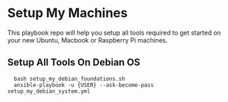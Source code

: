 # Setup My Machines 

This playbook repo will help you setup all tools required to get started on your new Ubuntu, Macbook or Raspberry Pi machines.

## Setup All Tools On Debian OS
```
  bash setup_my_debian_foundations.sh
  ansible-playbook -u {USER} --ask-become-pass setup_my_debian_system.yml
```
